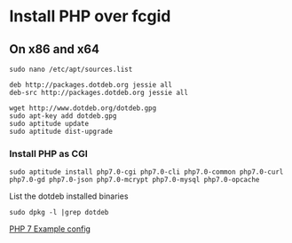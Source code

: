 <h1>Install PHP over fcgid</h1>

<h2>On x86 and x64</h2>



```
sudo nano /etc/apt/sources.list
```

```
deb http://packages.dotdeb.org jessie all
deb-src http://packages.dotdeb.org jessie all
```

```
wget http://www.dotdeb.org/dotdeb.gpg
sudo apt-key add dotdeb.gpg
sudo aptitude update
sudo aptitude dist-upgrade
```
<h3>Install PHP as CGI</h3>

```
sudo aptitude install php7.0-cgi php7.0-cli php7.0-common php7.0-curl php7.0-gd php7.0-json php7.0-mcrypt php7.0-mysql php7.0-opcache
```

List the dotdeb installed binaries
```
sudo dpkg -l |grep dotdeb 
```



[PHP 7 Example config](php7_example.conf)
